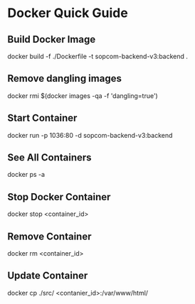 # Docker Quick Guide

## Build Docker Image
docker build -f ./Dockerfile -t sopcom-backend-v3:backend .

## Remove dangling images
docker rmi $(docker images -qa -f 'dangling=true')  

## Start Container
docker run -p 1036:80 -d sopcom-backend-v3:backend

## See All Containers
docker ps -a

## Stop Docker Container
docker stop <container_id>

## Remove Container
docker rm <container_id>

## Update Container
docker cp ./src/ <contanier_id>:/var/www/html/
